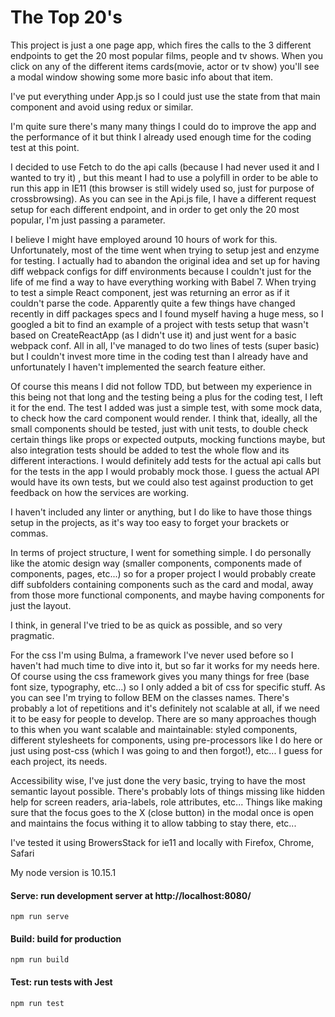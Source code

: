 # The Top 20's


This project is just a one page app, which fires the calls to the 3 different endpoints to get the 20 most popular films, people and tv shows. When you click on any of the different items cards(movie, actor or tv show) you'll see a modal window showing some more basic info about that item. 

I've put everything under App.js so I could just use the state from that main component and avoid using redux or similar.

I'm quite sure there's many many things I could do to improve the app and the performance of it but think I already used enough time for the coding test at this point.

I decided to use Fetch to do the api calls (because I had never used it and I wanted to try it) , but this meant I had to use a polyfill in order to be able to run this app in IE11 (this browser is still widely used so, just for purpose of crossbrowsing). 
As you can see in the Api.js file, I have a different request setup for each different endpoint, and in order to get only the 20 most popular, I'm just passing a parameter.

I believe I might have employed around 10 hours of work for this. Unfortunately, most of the time went when trying to setup jest and enzyme for testing. I actually had to abandon the original idea and set up for having diff webpack configs for diff environments because I couldn't just for the life of me find a way to have everything working with Babel 7. When trying to test a simple React component, jest was returning an error as if it couldn't parse the code. Apparently quite a few things have changed recently in diff packages specs and I found myself having a huge mess, so I googled a bit to find an example of a project with tests setup that wasn't based on CreateReactApp (as I didn't use it) and just went for a basic webpack conf. All in all, I've managed to do two lines of tests (super basic) but I couldn't invest more time in the coding test than I already have and unfortunately I haven't implemented the search feature either. 

Of course this means I did not follow TDD, but between my experience in this being not that long and the testing being a plus for the coding test, I left it for the end.
The test I added was just a simple test, with some mock data, to check how the card component would render. I think that, ideally, all the small components should be tested, just with unit tests, to double check certain things like props or expected outputs, mocking functions maybe, but also integration tests should be added to test the whole flow and its different interactions. I would definitely add tests for the actual api calls but for the tests in the app I would probably mock those. I guess the actual API would have its own tests, but we could also test against production to get feedback on how the services are working.
 
 I haven't included any linter or anything, but I do like to have those things setup in the projects, as it's way too easy to forget your brackets or commas.

In terms of project structure, I went for something simple. I do personally like the atomic design way (smaller components, components made of components, pages, etc...) so for a proper project I would probably create diff subfolders containing components such as the card and modal, away from those more functional components, and maybe having components for just the layout.


I think, in general I've tried to be as quick as possible, and so very pragmatic.

For the css I'm using Bulma, a framework I've never used before so I haven't had much time to dive into it, but so far it works for my needs here. Of course using the css framework gives you many things for free (base font size, typography, etc...) so I only added a bit  of css for specific stuff. As you can see I'm trying to follow BEM on the classes names. There's probably a lot of repetitions and it's definitely not scalable at all, if we need it to be easy for people to develop.
There are so many approaches though to this when you want scalable and maintainable: styled components, different stylesheets for components, using pre-processors like I do here or just using post-css (which I was going to and then forgot!), etc... I guess for each project, its needs.


Accessibility wise, I've just done the very basic, trying to have the most semantic layout possible. There's probably lots of things missing like hidden help for screen readers, aria-labels, role attributes, etc... Things like making sure that the focus goes to the X (close button) in the modal once is open and maintains the focus withing it to allow tabbing to stay there, etc...

I've tested it using BrowersStack for ie11 and locally with Firefox, Chrome, Safari

My node version is 10.15.1


#### Serve: run development server at http://localhost:8080/
`npm run serve`

#### Build: build for production
`npm run build`



#### Test: run tests with Jest
`npm run test`
